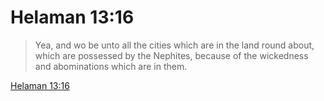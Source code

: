 # Helaman 13:16

> Yea, and wo be unto all the cities which are in the land round about, which are possessed by the Nephites, because of the wickedness and abominations which are in them.

[Helaman 13:16](https://www.churchofjesuschrist.org/study/scriptures/bofm/hel/13?lang=eng&id=p16#p16)


